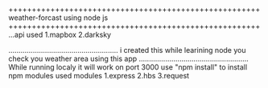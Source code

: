 ++++++++++++++++++++++++++++++++++++++++++++++++++++++
        weather-forcast using node js
++++++++++++++++++++++++++++++++++++++++++++++++++++++
...api used
1.mapbox
2.darksky

......................................................
i created this while learining node
you check you weather area using this app
......................................................
While running localy it will work on port 3000
use     "npm install"  to install npm modules
used modules 
1.express
2.hbs
3.request
